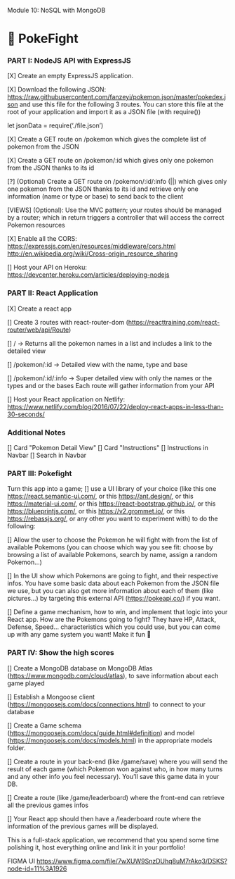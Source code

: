 Module 10: NoSQL with MongoDB

# 🔨 PokeFight

### PART I: NodeJS API with ExpressJS

[X] Create an empty ExpressJS application.

[X] Download the following JSON: https://raw.githubusercontent.com/fanzeyi/pokemon.json/master/pokedex.json  and use this file for the following 3 routes. You can store this file at the root of your application and import it as a JSON file (with require()) 

let jsonData = require(‘./file.json’)

[X] Create a GET route on /pokemon which gives the complete list of pokemon from the JSON

[X] Create a GET route on /pokemon/:id which gives only one pokemon from the JSON thanks to its id

[?] (Optional) Create a GET route on /pokemon/:id/:info (<name>|<type>|<base>) which gives only one pokemon from the JSON thanks to its id and retrieve only one information (name or type or base) to send back to the client

[VIEWS] (Optional): Use the MVC pattern; your routes should be managed by a router; which in return triggers a controller that will access the correct Pokemon resources

[X] Enable all the CORS: https://expressjs.com/en/resources/middleware/cors.html 
http://en.wikipedia.org/wiki/Cross-origin_resource_sharing

[] Host your API on Heroku: https://devcenter.heroku.com/articles/deploying-nodejs
 

### PART II: React Application 

[X] Create a react app 

[] Create 3 routes with react-router-dom (https://reacttraining.com/react-router/web/api/Route) 

[] /  -> Returns all the pokemon names in a list and includes a link to the detailed view  

[] /pokemon/:id -> Detailed view with the name, type and base 

[] /pokemon/:id/:info -> Super detailed view with only the names or the types and or the bases
Each route will gather information from your API 

[] Host your React application on Netlify: https://www.netlify.com/blog/2016/07/22/deploy-react-apps-in-less-than-30-seconds/
 

### Additional Notes
[] Card "Pokemon Detail View"
[] Card "Instructions"
[] Instructions in Navbar
[] Search in Navbar


### PART III: Pokefight 

Turn this app into a game; 
[] use a UI library of your choice (like 
this one https://react.semantic-ui.com/, 
or this https://ant.design/, 
or this https://material-ui.com/, 
or this https://react-bootstrap.github.io/, 
or this https://blueprintjs.com/, 
or this https://v2.grommet.io/, 
or this https://rebassjs.org/, 
or any other you want to experiment with) to do the following:

[] Allow the user to choose the Pokemon he will fight with from the list of available Pokemons (you can choose which way you see fit: choose by browsing a list of available Pokemons, search by name, assign a random Pokemon…)

[] In the UI show which Pokemons are going to fight, and their respective infos. You have some basic data about each Pokemon from the JSON file we use, but you can also get more information about each of them (like pictures…) by targeting this external API (https://pokeapi.co/) if you want.

[] Define a game mechanism, how to win, and implement that logic into your React app. How are the Pokemons going to fight? They have HP, Attack, Defense, Speed… characteristics which you could use, but you can come up with any game system you want! Make it fun 🙂


### PART IV: Show the high scores

[] Create a MongoDB database on MongoDB Atlas (https://www.mongodb.com/cloud/atlas), to save information about each game played

[] Establish a Mongoose client (https://mongoosejs.com/docs/connections.html) to connect to your database

[] Create a Game schema (https://mongoosejs.com/docs/guide.html#definition) and model (https://mongoosejs.com/docs/models.html) in the appropriate models folder.

[] Create a route in your back-end (like /game/save) where you will send the result of each game (which Pokemon won against who, in how many turns and any other info you feel necessary). You’ll save this game data in your DB.

[] Create a route (like /game/leaderboard) where the front-end can retrieve all the previous games infos

[] Your React app should then have a /leaderboard route where the information of the previous games will be displayed.
 

This is a full-stack application, we recommend that you spend some time polishing it, host everything online and link it in your portfolio!


FIGMA UI
https://www.figma.com/file/7wXUW9SnzDUhq8uM7rAkq3/DSKS?node-id=11%3A1926